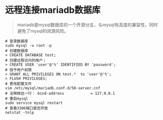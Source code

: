 # 远程连接mariadb数据库

> mariadb是mysql数据库的一个开源分支，与mysql有高度的兼容性，同时避免了mysql的闭源风险。

<!-- more -->

```shell
# 登录数据库
sudo mysql -u root -p
# 创建数据库
> CREATE DATABASE test;
# 创建远程访问的用户；
> CREATE USER 'user'@'%' IDENTIFIED BY 'password';
# 授予用户权限
> GRANT ALL PRIVILEGES ON test.*  to 'user'@'%';
> FLUSH PRIVILEGES;
# 更改配置文件
vim /etc/mysql/mariadb.conf.d/50-server.cnf
# 注释掉这一行： bind-address            = 127.0.0.1
# 重启mysql
sudo service mysql restart
# 查看3306端口是否开放
netstat -tnlp
```

